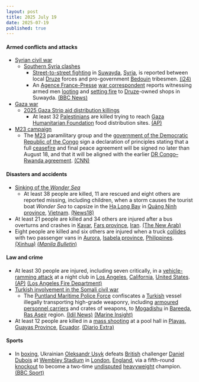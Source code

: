 ```yaml
---
layout: post
title: 2025 July 19
date: 2025-07-19
published: true
---
```



#### Armed conflicts and attacks

* [Syrian civil war](https://en.wikipedia.org/wiki/Syrian_civil_war "Syrian civil war")
  * [Southern Syria clashes](https://en.wikipedia.org/wiki/Southern_Syria_clashes_%28July_2025%E2%80%93present%29 "Southern Syria clashes (July 2025–present)")
    * [Street-to-street fighting](https://en.wikipedia.org/wiki/Urban_warfare "Urban warfare") in [Suwayda](https://en.wikipedia.org/wiki/Suwayda "Suwayda"), [Syria](https://en.wikipedia.org/wiki/Syria "Syria"), is reported between local [Druze](https://en.wikipedia.org/wiki/Druze_in_Syria "Druze in Syria") forces and pro-government [Bedouin](https://en.wikipedia.org/wiki/Bedouin "Bedouin") tribesmen. [(i24)](https://www.i24news.tv/en/news/middle-east/levant-turkey/artc-fierce-fighting-on-ongoing-in-syria-s-suweida-despite-declarations-of-ceasefire)
    * An [Agence France-Presse](https://en.wikipedia.org/wiki/Agence_France-Presse "Agence France-Presse") [war correspondent](https://en.wikipedia.org/wiki/War_correspondent "War correspondent") reports witnessing armed men [looting](https://en.wikipedia.org/wiki/Looting "Looting") and [setting fire](https://en.wikipedia.org/wiki/Arson "Arson") to [Druze](https://en.wikipedia.org/wiki/Druze "Druze")-owned shops in Suwayda. [(BBC News)](https://www.bbc.co.uk/news/articles/c0m87d4p9gvo)
* [Gaza war](https://en.wikipedia.org/wiki/Gaza_war "Gaza war")
  * [2025 Gaza Strip aid distribution killings](https://en.wikipedia.org/wiki/2025_Gaza_Strip_aid_distribution_killings "2025 Gaza Strip aid distribution killings")
    * At least 32 [Palestinians](https://en.wikipedia.org/wiki/Palestinians "Palestinians") are killed trying to reach [Gaza Humanitarian Foundation](https://en.wikipedia.org/wiki/Gaza_Humanitarian_Foundation "Gaza Humanitarian Foundation") food distribution sites. [(AP)](https://apnews.com/article/israel-hamas-gaza-ghf-mideast-war-e3eead77195dc9c4dd07ac5fe640d00e)
* [M23 campaign](https://en.wikipedia.org/wiki/M23_campaign_%282022%E2%80%93present%29 "M23 campaign (2022–present)")
  * The [M23](https://en.wikipedia.org/wiki/March_23_Movement "March 23 Movement") paramilitary group and the [government of the Democratic Republic of the Congo](https://en.wikipedia.org/wiki/Government_of_the_Democratic_Republic_of_the_Congo "Government of the Democratic Republic of the Congo") sign a declaration of principles stating that a full [ceasefire](https://en.wikipedia.org/wiki/Ceasefire "Ceasefire") and final peace agreement will be signed no later than August 18, and that it will be aligned with the earlier [DR Congo–Rwanda agreement](https://en.wikipedia.org/wiki/2025_Democratic_Republic_of_the_Congo%E2%80%93Rwanda_peace_agreement "2025 Democratic Republic of the Congo–Rwanda peace agreement"). [(CNN)](https://www.cnn.com/2025/07/19/africa/congo-rwanda-m23-rebels-ceasefire-intl)

#### Disasters and accidents

* [Sinking of the *Wonder Sea*](https://en.wikipedia.org/wiki/Sinking_of_the_Wonder_Sea "Sinking of the Wonder Sea")
  * At least 38 people are killed, 11 are rescued and eight others are reported missing, including children, when a storm causes the tourist boat *Wonder Sea* to capsize in the [Hạ Long Bay](https://en.wikipedia.org/wiki/H%E1%BA%A1_Long_Bay "Hạ Long Bay") in [Quảng Ninh province](https://en.wikipedia.org/wiki/Qu%E1%BA%A3ng_Ninh_province "Quảng Ninh province"), [Vietnam](https://en.wikipedia.org/wiki/Vietnam "Vietnam"). [(News18)](https://www.news18.com/world/at-least-34-killed-children-among-tourists-missing-as-boat-capsizes-in-vietnams-ha-long-bay-ws-l-9451165.html)
* At least 21 people are killed and 34 others are injured after a bus overturns and crashes in [Kavar](https://en.wikipedia.org/wiki/Kavar "Kavar"), [Fars province](https://en.wikipedia.org/wiki/Fars_province "Fars province"), [Iran](https://en.wikipedia.org/wiki/Iran "Iran"). [(The New Arab)](https://www.newarab.com/news/bus-crash-kills-least-21-injures-34-south-iran)
* Eight people are killed and six others are injured when a truck [collides](https://en.wikipedia.org/wiki/Traffic_collision "Traffic collision") with two passenger vans in [Aurora](https://en.wikipedia.org/wiki/Aurora%2C_Isabela "Aurora, Isabela"), [Isabela province](https://en.wikipedia.org/wiki/Isabela_%28province%29 "Isabela (province)"), [Philippines](https://en.wikipedia.org/wiki/Philippines "Philippines"). [(Xinhua)](https://english.news.cn/20250719/579f69ee4bd4401099922e6bbc56d746/c.html) [(*Manila Bulletin*)](https://mb.com.ph/2025/07/19/8-killed-4-injured-in-3-vehicle-crash-in-isabela)

#### Law and crime

* At least 30 people are injured, including seven critically, in a [vehicle-ramming attack](https://en.wikipedia.org/wiki/Vehicle-ramming_attack "Vehicle-ramming attack") at a night club in [Los Angeles](https://en.wikipedia.org/wiki/Los_Angeles "Los Angeles"), [California](https://en.wikipedia.org/wiki/California "California"), [United States](https://en.wikipedia.org/wiki/United_States "United States"). [(AP)](https://apnews.com/article/los-angeles-car-into-crowd-east-hollywood-74109553b3f12ded236dc4e2d72c919b) [(Los Angeles Fire Department)](https://lafd.org/alert/updated-traffic-multiple-patients-07192025-inc0120)
* [Turkish involvement in the Somali civil war](https://en.wikipedia.org/wiki/Turkish_involvement_in_the_Somali_civil_war "Turkish involvement in the Somali civil war")
  * The [Puntland Maritime Police Force](https://en.wikipedia.org/wiki/Puntland_Maritime_Police_Force "Puntland Maritime Police Force") confiscates a [Turkish](https://en.wikipedia.org/wiki/Turkey "Turkey") vessel illegally transporting high-grade weaponry, including [armoured personnel carriers](https://en.wikipedia.org/wiki/Armoured_personnel_carriers "Armoured personnel carriers") and crates of weapons, to [Mogadishu](https://en.wikipedia.org/wiki/Mogadishu "Mogadishu") in [Bareeda](https://en.wikipedia.org/wiki/Bareeda_District "Bareeda District"), [Ras Aseir](https://en.wikipedia.org/wiki/Ras_Aseir "Ras Aseir") region. [(Idil News)](https://www.idilnews.com/turkish-weapons-smuggling-plot-to-mogadishu-foiled-by-puntland-marine-force/?preview=true) [(Marine Insight)](https://www.marineinsight.com/shipping-news/puntland-intercepts-cargo-ship-carrying-weapons-to-mogadishu/)
* At least 12 people are killed in a [mass shooting](https://en.wikipedia.org/wiki/Mass_shooting "Mass shooting") at a pool hall in [Playas](https://en.wikipedia.org/wiki/Playas%2C_Ecuador "Playas, Ecuador"), [Guayas Province](https://en.wikipedia.org/wiki/Guayas_Province "Guayas Province"), [Ecuador](https://en.wikipedia.org/wiki/Ecuador "Ecuador"). [(Diario Extra)](https://www.extra.ec/noticia/actualidad/masacre-playas-decena-victimas-balacera-billar-132940.html)

#### Sports

* In [boxing](https://en.wikipedia.org/wiki/Boxing "Boxing"), Ukrainian [Oleksandr Usyk](https://en.wikipedia.org/wiki/Oleksandr_Usyk "Oleksandr Usyk") defeats [British](https://en.wikipedia.org/wiki/United_Kingdom "United Kingdom") challenger [Daniel Dubois](https://en.wikipedia.org/wiki/Daniel_Dubois "Daniel Dubois") at [Wembley Stadium](https://en.wikipedia.org/wiki/Wembley_Stadium "Wembley Stadium") in [London](https://en.wikipedia.org/wiki/London "London"), [England](https://en.wikipedia.org/wiki/England "England"), via a fifth-round [knockout](https://en.wikipedia.org/wiki/Knockout "Knockout") to become a two-time [undisputed](https://en.wikipedia.org/wiki/Undisputed_championship_%28boxing%29 "Undisputed championship (boxing)") [heavyweight](https://en.wikipedia.org/wiki/Heavyweight "Heavyweight") champion. [(BBC Sport)](https://www.bbc.co.uk/sport/boxing/articles/cm2lmd1rj8no)
